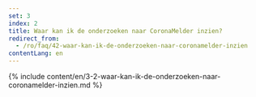```yaml
---
set: 3
index: 2
title: Waar kan ik de onderzoeken naar CoronaMelder inzien?
redirect_from: 
  - /ro/faq/42-waar-kan-ik-de-onderzoeken-naar-coronamelder-inzien
contentLang: en
---
```

{% include content/en/3-2-waar-kan-ik-de-onderzoeken-naar-coronamelder-inzien.md %}
